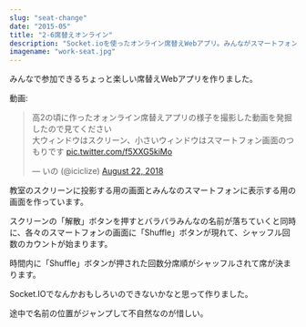 ```yaml
---
slug: "seat-change"
date: "2015-05"
title: "2-6席替えオンライン"
description: "Socket.ioを使ったオンライン席替えWebアプリ。みんながスマートフォンのボタンを押した合計回数分だけシャッフルする楽しい席替えを考えました。"
imagename: "work-seat.jpg"
---
```


みんなで参加できるちょっと楽しい席替えWebアプリを作りました。

動画:

<blockquote class="twitter-tweet" data-lang="en"><p lang="ja" dir="ltr">高2の頃に作ったオォンライン席替えアプリの様子を撮影した動画を発掘したので見てください<br>大ウィンドウはスクリーン、小さいウィンドウはスマートフォン画面のつもりです <a href="https://t.co/f5XXG5kiMo">pic.twitter.com/f5XXG5kiMo</a></p>&mdash; いの (@iciclize) <a href="https://twitter.com/iciclize/status/1032304396581752832?ref_src=twsrc%5Etfw">August 22, 2018</a></blockquote>

教室のスクリーンに投影する用の画面とみんなのスマートフォンに表示する用の画面を作っています。

スクリーンの「解散」ボタンを押すとバラバラみんなの名前が落ちていくと同時に、各々のスマートフォンの画面に「Shuffle」ボタンが現れて、シャッフル回数のカウントが始まります。

時間内に「Shuffle」ボタンが押された回数分席順がシャッフルされて席が決まります。

Socket.IOでなんかおもしろいのできないかなと思って作りました。

途中で名前の位置がジャンプして不自然なのが惜しい。
